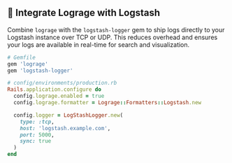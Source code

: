 ## 🚀 Integrate Lograge with Logstash

Combine `lograge` with the `logstash-logger` gem to ship logs directly to your Logstash instance over TCP or UDP. This reduces overhead and ensures your logs are available in real-time for search and visualization.

```ruby
# Gemfile
gem 'lograge'
gem 'logstash-logger'

# config/environments/production.rb
Rails.application.configure do
  config.lograge.enabled = true
  config.lograge.formatter = Lograge::Formatters::Logstash.new

  config.logger = LogStashLogger.new(
    type: :tcp,
    host: 'logstash.example.com',
    port: 5000,
    sync: true
  )
end
```